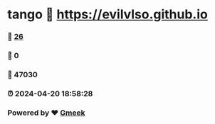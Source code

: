 # tango :link: https://evilvlso.github.io 
### :page_facing_up: [26](https://evilvlso.github.io/tag.html) 
### :speech_balloon: 0 
### :hibiscus: 47030 
### :alarm_clock: 2024-04-20 18:58:28 
### Powered by :heart: [Gmeek](https://github.com/Meekdai/Gmeek)
